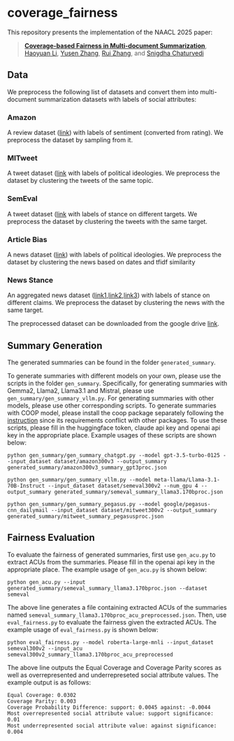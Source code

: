 # coverage_fairness
This repository presents the implementation of the NAACL 2025 paper:
> [**Coverage-based Fairness in Multi-document Summarization**](https://arxiv.org/pdf/2412.08795v2),<br/>
[Haoyuan Li](https://leehaoyuan.github.io/), [Yusen Zhang](https://yuszh.com/), [Rui Zhang](https://ryanzhumich.github.io/), and [Snigdha Chaturvedi](https://sites.google.com/site/snigdhac/)

## Data
We preprocess the following list of datasets and convert them into multi-document summarization datasets with labels of social attributes:
### Amazon
A review dataset ([link](https://nijianmo.github.io/amazon/index.html)) with labels of sentiment (converted from rating). We preprocess the dataset by sampling from it.

### MITweet 
A tweet dataset ([link](https://github.com/LST1836/MITweet) with labels of political ideologies. We preprocess the dataset by clustering the tweets of the same topic.

### SemEval
A tweet dataset ([link](https://huggingface.co/datasets/krishnagarg09/SemEval2016Task6) with labels of stance on different targets. We preprocess the dataset by clustering the tweets with the same target.

### Article Bias
A news dataset ([link](https://github.com/ramybaly/Article-Bias-Prediction)) with labels of political ideologies. We preprocess the dataset by clustering the news based on dates and tfidf similarity

### News Stance
An aggregated news dataset ([link1](https://aclanthology.org/N16-1138.pdf),[link2](http://www.fakenewschallenge.org/),[link3](https://aclanthology.org/K19-1046.pdf)) with labels of stance on different claims. We preprocess the dataset by clustering the news with the same target.

The preprocessed dataset can be downloaded from the google drive [link](https://drive.google.com/file/d/1m8xdLAi7kkMQMrGAXS8O0JYSyI7135Jq/view?usp=sharing).

## Summary Generation
The generated summaries can be found in the folder `generated_summary`.

To generate summaries with different models on your own, please use the scripts in the folder `gen_summary`. Specifically, for generating summaries with Gemma2, Llama2, Llama3.1 and Mistral, please use `gen_summary/gen_summary_vllm.py`. For generating summaries with other models, please use other corresponding scripts. To generate summaries with COOP model, please install the coop package separately following the [instruction](https://github.com/megagonlabs/coop) since its requirements conflict with other packages. To use these scripts, please fill in the huggingface token, claude api key and openai api key in the appropriate place. Example usages of these scripts are shown below:

    python gen_summary/gen_summary_chatgpt.py --model gpt-3.5-turbo-0125 --input_dataset dataset/amazon300v3 --output_summary generated_summary/amazon300v3_summary_gpt3proc.json
  
    python gen_summary/gen_summary_vllm.py --model meta-llama/Llama-3.1-70B-Instruct --input_dataset dataset/semeval300v2 --num_gpu 4 --output_summary generated_summary/semeval_summary_llama3.170bproc.json
  
    python gen_summary/gen_summary_pegasus.py --model google/pegasus-cnn_dailymail --input_dataset dataset/mitweet300v2 --output_summary generated_summary/mitweet_summary_pegasusproc.json


## Fairness Evaluation

To evaluate the fairness of generated summaries, first use `gen_acu.py` to extract ACUs from the summaries. Please fill in the openai api key in the appropriate place. The example usage of `gen_acu.py` is shown below:

	python gen_acu.py --input generated_summary/semeval_summary_llama3.170bproc.json --dataset semeval
The above line generates a file containing extracted ACUs of the summaries named `semeval_summary_llama3.170bproc_acu_preprocessed.json`. Then, use `eval_fairness.py` to evaluate the fairness given the extracted ACUs. The example usage of `eval_fairness.py` is shown below:
	
 	python eval_fairness.py --model roberta-large-mnli --input_dataset semeval300v2 --input_acu semeval300v2_summary_llama3.170bproc_acu_preprocessed
The above line outputs the Equal Coverage and Coverage Parity scores as well as overrepresented and underrepreseted social attribute values. The example output is as follows:

```
Equal Coverage: 0.0302
Coverage Parity: 0.003
Coverage Probability Difference: support: 0.0045 against: -0.0044
Most overrepresented social attribute value: support significance: 0.01
Most underrepresented social attribute value: against significance: 0.004
```
